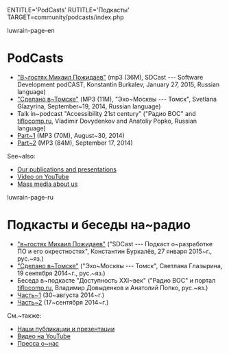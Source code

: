 
ENTITLE='PodCasts'
RUTITLE='Подкасты'
TARGET=community/podcasts/index.php

luwrain-page-en

# PodCasts

* ["В~гостях Михаил Пожидаев"](http://sdcast.ksdaemon.ru/podlove/file/55/s/download/SDCast-17.mp3)
(mp3 (36M), SDCast --- Software Development podCAST, Konstantin Burkalev, January 27, 2015, Russian language)
* ["Сделано в~Томске"](http://download.luwrain.org/chats/EchoOfMoscowTomsk-2014-09-19.mp3)
(MP3 (11M), "Эхо~Москвы --- Томск", Svetlana Glazyrina, September~19, 2014, Russian language)
* Talk in~podcast "Accessibility 21st century"
("Радио ВОС" and [tiflocomp.ru](http://tiflocomp.ru), Vladimir Dovydenkov and Anatoliy Popko, Russian language)
 * [Part~1](http://download.luwrain.org/chats/a11y21c-2014-08-30.mp3) (MP3 (70M), August~30, 2014)
 * [Part~2](http://download.luwrain.org/chats/a11y21c-2014-09-17.mp3) (MP3 (84M), September 17, 2014)


See~also:

* [Our publications and presentations](local:/community/publications/)
* [Video on YouTube](local:/community/video/)
* [Mass media about us](local:/community/massmedia/)




luwrain-page-ru

# Подкасты и беседы на~радио

* ["в~гостях Михаил Пожидаев"](http://sdcast.ksdaemon.ru/2015/01/sdcast-17/)
("SDCast --- Подкаст о~разработке ПО и его окрестностях", Константин Буркалёв, 27 января 2015~г., рус.~яз.)
* ["Сделано в~Томске"](http://download.luwrain.org/chats/EchoOfMoscowTomsk-2014-09-19.mp3)
("Эхо~Москвы --- Томск", Светлана Глазырина, 19 сентября 2014~г., рус.~яз.)
* Беседа в~подкасте "Доступность XXI~век"
("Радио ВОС" и портал [tiflocomp.ru](http://tiflocomp.ru), Владимир Довыденков и Анатолий Попко, рус.~яз.)
 * [Часть~1](http://download.luwrain.org/chats/a11y21c-2014-08-30.mp3) (30~августа 2014~г.)
 * [Часть~2](http://download.luwrain.org/chats/a11y21c-2014-09-17.mp3) (17~сентября 2014~г.)

См.~также:

* [Наши публикации и презентации](local:/community/publications/)
* [Видео на YouTube](local:/community/video/)
* [Пресса о~нас](local:/community/massmedia/)
